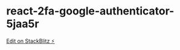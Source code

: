 # react-2fa-google-authenticator-5jaa5r

[Edit on StackBlitz ⚡️](https://stackblitz.com/edit/react-2fa-google-authenticator-5jaa5r)